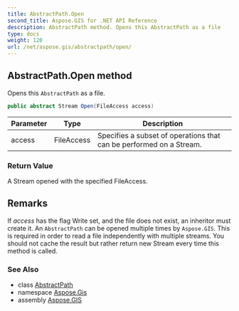```yaml
---
title: AbstractPath.Open
second_title: Aspose.GIS for .NET API Reference
description: AbstractPath method. Opens this AbstractPath as a file
type: docs
weight: 120
url: /net/aspose.gis/abstractpath/open/
---
```

## AbstractPath.Open method

Opens this `AbstractPath` as a file.

```csharp
public abstract Stream Open(FileAccess access)
```

| Parameter | Type | Description |
| --- | --- | --- |
| access | FileAccess | Specifies a subset of operations that can be performed on a Stream. |

### Return Value

A Stream opened with the specified FileAccess.

## Remarks

If *access* has the flag Write set, and the file does not exist, an inheritor must create it.  An `AbstractPath` can be opened multiple times by `Aspose.GIS`. This is required in order to read a file independently with multiple streams. You should not cache the result but rather return new Stream every time this method is called.

### See Also

* class [AbstractPath](../)
* namespace [Aspose.Gis](../../abstractpath/)
* assembly [Aspose.GIS](../../../)


